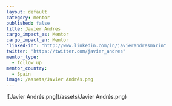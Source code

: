 ```yaml
---
layout: default
category: mentor
published: false
title: Javier Andres
cargo_impact_es: Mentor
cargo_impact_en: Mentor
"linked-in": "http://www.linkedin.com/in/javierandresmarin"
twitter: "https://twitter.com/javier_andres"
mentor_type: 
  - follow_up
mentor_country: 
  - Spain
image: /assets/Javier Andrés.png
---
```


![Javier Andrés.png](/assets/Javier Andrés.png)